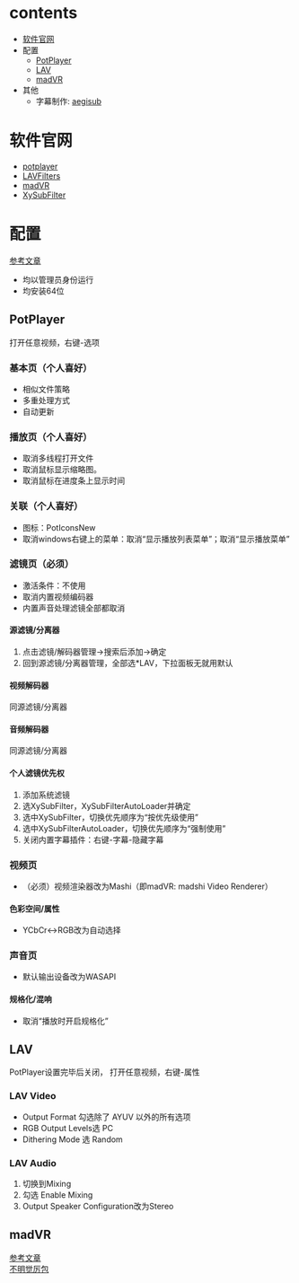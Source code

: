 # contents
* [软件官网](#软件官网)
* 配置
  * [PotPlayer](#PotPlayer)
  * [LAV](#LAV)
  * [madVR](#madVR)
* 其他
  * 字幕制作: [aegisub](http://www.aegisub.org/)
# 软件官网
* [potplayer](http://potplayer.daum.net)  
* [LAVFilters](https://github.com/Nevcairiel/LAVFilters/releases)
* [madVR](http://madvr.com/)
* [XySubFilter](https://github.com/Cyberbeing/xy-VSFilter/releases)
# 配置
[参考文章](https://vcb-s.com/archives/7228)  
* 均以管理员身份运行  
* 均安装64位
## PotPlayer
打开任意视频，右键-选项
### 基本页（个人喜好）
* 相似文件策略
* 多重处理方式
* 自动更新
### 播放页（个人喜好）
* 取消多线程打开文件
* 取消鼠标显示缩略图。
* 取消鼠标在进度条上显示时间
### 关联（个人喜好）
* 图标：PotIconsNew
* 取消windows右键上的菜单：取消“显示播放列表菜单”；取消“显示播放菜单”
### 滤镜页（必须）
* 激活条件：不使用
* 取消内置视频编码器
* 内置声音处理滤镜全部都取消
#### 源滤镜/分离器
1. 点击滤镜/解码器管理→搜索后添加→确定
2. 回到源滤镜/分离器管理，全部选*LAV，下拉面板无就用默认
#### 视频解码器
同源滤镜/分离器
#### 音频解码器
同源滤镜/分离器
#### 个人滤镜优先权
1. 添加系统滤镜
2. 选XySubFilter，XySubFilterAutoLoader并确定
3. 选中XySubFilter，切换优先顺序为“按优先级使用”
4. 选中XySubFilterAutoLoader，切换优先顺序为“强制使用”
5. 关闭内置字幕插件：右键-字幕-隐藏字幕
### 视频页
* （必须）视频渲染器改为Mashi（即madVR: madshi Video Renderer）
#### 色彩空间/属性
*  YCbCr<->RGB改为自动选择
### 声音页
* 默认输出设备改为WASAPI
#### 规格化/混响
* 取消“播放时开启规格化”
## LAV
PotPlayer设置完毕后关闭，
打开任意视频，右键-属性
### LAV Video
* Output Format 勾选除了 AYUV 以外的所有选项
* RGB Output Levels选 PC
* Dithering Mode 选 Random
### LAV Audio
1. 切换到Mixing
2. 勾选 Enable Mixing
3. Output Speaker Configuration改为Stereo
## madVR
[参考文章](https://vcb-s.com/archives/5610)  
[不明觉厉包](https://pan.baidu.com/s/1nvtoQMX)





